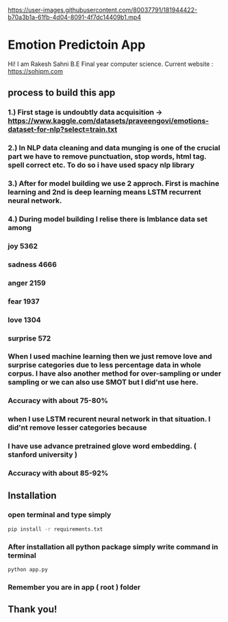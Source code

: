 

https://user-images.githubusercontent.com/80037791/181944422-b70a3b1a-61fb-4d04-8091-4f7dc14409b1.mp4

# Emotion Predictoin App

Hi! I am Rakesh Sahni B.E Final year computer science.
Current website : https://sohipm.com

## process to build this app
### 1.) First stage is undoubtly data acquisition -> https://www.kaggle.com/datasets/praveengovi/emotions-dataset-for-nlp?select=train.txt

### 2.) In NLP data cleaning and data munging is one of the crucial part we have to remove punctuation, stop words, html tag. spell correct etc. To do so i have used spacy nlp library

### 3.) After for model building we use 2 approch. First is machine learning and 2nd is deep learning means LSTM recurrent neural network.

### 4.) During model building I relise there is Imblance data set among
### joy         5362
### sadness     4666
### anger       2159
### fear        1937
### love        1304
### surprise     572

### When I used machine learning then we just remove love and surprise categories due to less percentage data in whole corpus. I have also another method for over-sampling or under sampling or we can also use SMOT but I did'nt use here.
### Accuracy with about 75-80%

### when I use LSTM recurent neural network in that situation. I did'nt remove lesser categories because
### I have use advance pretrained glove word embedding. ( stanford university )
### Accuracy with about 85-92%

## Installation

### open terminal and type simply

```bash
pip install -r requirements.txt
```

### After installation all python package simply write command in terminal

```bash
python app.py
```
### Remember you are in app ( root ) folder

## Thank you!

